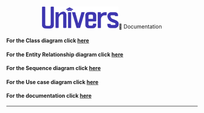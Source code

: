  
<p align="center">
  <img src="https://raw.githubusercontent.com/codingburgas/2223-otj-11-project-repo-csharp-SHHristov19/main/Project/Univers.PL/wwwroot/images/Logo1.svg?token=GHSAT0AAAAAACDGZ4N4HVTBM2GMXDCPOJ3KZDUBO3A" style="width:40%;></p>

---
## 📄 Documentation
 
#### For the Class diagram click [here](https://lucid.app/folder/invitations/accept/inv_0f645262-32bb-4535-8ce5-1dfa9abae81c)
#### For the Entity Relationship diagram click [here](https://lucid.app/folder/invitations/accept/inv_76cb6f97-671b-43a3-9918-ee64e554f3c2)
#### For the Sequence diagram click [here](https://lucid.app/folder/invitations/accept/inv_b8f9338e-11ad-47fb-b176-7681d8bcc1c1)
#### For the Use case diagram click [here](https://lucid.app/folder/invitations/accept/inv_32f988a0-31c8-472c-b544-c5b75191363d)
#### For the documentation click [here](https://codingburgas-my.sharepoint.com/:f:/g/personal/shhristov19_codingburgas_bg/EofreJtvGx5FjP_vR8fb7joBVG1bG3KJK_EvHTF7SGo3DA?e=0LjrYt)
---
  <br><br>
